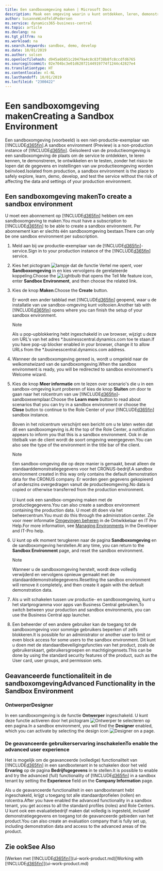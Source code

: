 ```yaml
---
title: Een sandboxomgeving maken | Microsoft Docs
description: Maak een omgeving waarin u kunt ontdekken, leren, demonstreren, ontwikkelen en testen.
author: SusanneWindfeldPedersen
ms.service: dynamics365-business-central
ms.topic: article
ms.devlang: na
ms.tgt_pltfrm: na
ms.workload: na
ms.search.keywords: sandbox, demo, develop
ms.date: 10/01/2019
ms.author: solsen
ms.openlocfilehash: d945a6b851c20479a4c8c83f38b8fc8ccdfd6765
ms.sourcegitcommit: 02e704bc3e01d62072144919774f1244c42827e4
ms.translationtype: HT
ms.contentlocale: nl-NL
ms.lasthandoff: 10/01/2019
ms.locfileid: "2300422"
---
```

# <a name="creating-a-sandbox-environment"></a><span data-ttu-id="98ab1-103">Een sandboxomgeving maken</span><span class="sxs-lookup"><span data-stu-id="98ab1-103">Creating a Sandbox Environment</span></span>
<span data-ttu-id="98ab1-104">Een sandboxomgeving (voorbeeld) is een niet-productie-exemplaar van [!INCLUDE[d365fin](includes/d365fin_md.md)].</span><span class="sxs-lookup"><span data-stu-id="98ab1-104">A sandbox environment (Preview) is a non-production instance of [!INCLUDE[d365fin](includes/d365fin_md.md)].</span></span> <span data-ttu-id="98ab1-105">Geïsoleerd van de productieomgeving is een sandboxomgeving de plaats om de service te ontdekken, te leren kennen, te demonstreren, te ontwikkelen en te testen, zonder het risico te lopen dat de gegevens en instellingen van uw productieomgeving worden beïnvloed.</span><span class="sxs-lookup"><span data-stu-id="98ab1-105">Isolated from production, a sandbox environment is the place to safely explore, learn, demo, develop, and test the service without the risk of affecting the data and settings of your production environment.</span></span>

## <a name="to-create-a-sandbox-environment"></a><span data-ttu-id="98ab1-106">Een sandboxomgeving maken</span><span class="sxs-lookup"><span data-stu-id="98ab1-106">To create a sandbox environment</span></span>
<span data-ttu-id="98ab1-107">U moet een abonnement op [!INCLUDE[d365fin](includes/d365fin_md.md)] hebben om een sandboxomgeving te maken.</span><span class="sxs-lookup"><span data-stu-id="98ab1-107">You must have a subscription to [!INCLUDE[d365fin](includes/d365fin_md.md)] to be able to create a sandbox environment.</span></span> <span data-ttu-id="98ab1-108">Per abonnement kan er slechts één sandboxomgeving bestaan.</span><span class="sxs-lookup"><span data-stu-id="98ab1-108">There can only be one sandbox environment per subscription.</span></span>

1. <span data-ttu-id="98ab1-109">Meld aan bij uw productie-exemplaar van de [!INCLUDE[d365fin](includes/d365fin_md.md)]-service.</span><span class="sxs-lookup"><span data-stu-id="98ab1-109">Sign in to your production instance of the [!INCLUDE[d365fin](includes/d365fin_md.md)] service.</span></span>

2. <span data-ttu-id="98ab1-110">Kies het pictogram ![lampje dat de functie Vertel me opent](media/ui-search/search_small.png "Vertel me wat u wilt doen"), voer **Sandboxomgeving** in en kies vervolgens de gerelateerde koppeling.</span><span class="sxs-lookup"><span data-stu-id="98ab1-110">Choose the ![Lightbulb that opens the Tell Me feature](media/ui-search/search_small.png "Tell me what you want to do") icon, enter **Sandbox Environment**, and then choose the related link.</span></span>
<!-- ![Sandbox Environment Setup](./media/across-sandbox/sandbox-environment-setup.png) -->
3. <span data-ttu-id="98ab1-111">Kies de knop **Maken**.</span><span class="sxs-lookup"><span data-stu-id="98ab1-111">Choose the **Create** button.</span></span>  

    <span data-ttu-id="98ab1-112">Er wordt een ander tabblad met [!INCLUDE[d365fin](includes/d365fin_md.md)] geopend, waar u de installatie van uw sandbox-omgeving kunt voltooien.</span><span class="sxs-lookup"><span data-stu-id="98ab1-112">Another tab with [!INCLUDE[d365fin](includes/d365fin_md.md)] opens where you can finish the setup of your sandbox environment.</span></span>

    > [!NOTE]  
    >  <span data-ttu-id="98ab1-113">Als u pop-upblokkering hebt ingeschakeld in uw browser, wijzigt u deze om URL's van het adres \*.businesscentral.dynamics.com toe te staan.</span><span class="sxs-lookup"><span data-stu-id="98ab1-113">If you have pop-up blocker enabled in your browser, change it to allow URLs from the \*.businesscentral.dynamics.com address.</span></span>

4. <span data-ttu-id="98ab1-114">Wanneer de sandboxomgeving gereed is, wordt u omgeleid naar de welkomstwizard van de sandboxomgeving.</span><span class="sxs-lookup"><span data-stu-id="98ab1-114">When the sandbox environment is ready, you will be redirected to sandbox environment's Welcome wizard.</span></span>
<!-- ![Sandbox Welcome Wizard](./media/across-sandbox/sandbox-wizard.png) -->

5. <span data-ttu-id="98ab1-115">Kies de knop **Meer informatie** om te lezen over scenario's die u in een sandbox-omgeving kunt proberen of kies de knop **Sluiten** om door te gaan naar het rolcentrum van uw [!INCLUDE[d365fin](includes/d365fin_md.md)]-sandboxexemplaar.</span><span class="sxs-lookup"><span data-stu-id="98ab1-115">Choose the **Learn more** button to read about scenarios that you can try in a sandbox environment or choose the **Close** button to continue to the Role Center of your [!INCLUDE[d365fin](includes/d365fin_md.md)] sandbox instance.</span></span>

    <span data-ttu-id="98ab1-116">Boven in het rolcentrum verschijnt een bericht om u te laten weten dat dit een sandboxomgeving is.</span><span class="sxs-lookup"><span data-stu-id="98ab1-116">At the top of the Role Center, a notification appears to inform you that this is a sandbox environment.</span></span> <span data-ttu-id="98ab1-117">Ook in de titelbalk van de client wordt de soort omgeving weergegeven.</span><span class="sxs-lookup"><span data-stu-id="98ab1-117">You can also see the type of the environment in the title bar of the client.</span></span>
    <!-- ![Sandbox RoleCenter Notification](./media/across-sandbox/sandbox-rolecenter-notification.png) -->

    > [!NOTE]
    > <span data-ttu-id="98ab1-118">Een sandbox-omgeving die op deze manier is gemaakt, bevat alleen de standaarddemonstratiegegevens voor het CRONUS-bedrijf.</span><span class="sxs-lookup"><span data-stu-id="98ab1-118">A sandbox environment created in this way only contains the default demonstration data for the CRONUS company.</span></span> <span data-ttu-id="98ab1-119">Er worden geen gegevens gekopieerd of anderszins overgedragen vanuit de productieomgeving.</span><span class="sxs-lookup"><span data-stu-id="98ab1-119">No data is copied or otherwise transferred from the production environment.</span></span><br /><br />
    > <span data-ttu-id="98ab1-120">U kunt ook een sandbox-omgeving maken met de productiegegevens.</span><span class="sxs-lookup"><span data-stu-id="98ab1-120">You can also create a sandbox environment containing the production data.</span></span> <span data-ttu-id="98ab1-121">U moet dit doen via het beheercentrum.</span><span class="sxs-lookup"><span data-stu-id="98ab1-121">You must do this through the administration center.</span></span> <span data-ttu-id="98ab1-122">Zie voor meer informatie [Omgevingen beheren](/dynamics365/business-central/dev-itpro/administration/tenant-admin-center-environments) in de Ontwikkelaar en IT Pro Help.</span><span class="sxs-lookup"><span data-stu-id="98ab1-122">For more information, see [Managing Environments](/dynamics365/business-central/dev-itpro/administration/tenant-admin-center-environments) in the Developer and IT-Pro help.</span></span>

6. <span data-ttu-id="98ab1-123">U kunt op elk moment terugkeren naar de pagina **Sandboxomgeving** en de sandboxomgeving herstellen.</span><span class="sxs-lookup"><span data-stu-id="98ab1-123">At any time, you can return to the **Sandbox Environment** page, and reset the sandbox environment.</span></span>
    > [!NOTE]  
    >  <span data-ttu-id="98ab1-124">Wanneer u de sandboxomgeving herstelt, wordt deze volledig verwijderd en vervolgens opnieuw gemaakt met de standaarddemonstratiegegevens.</span><span class="sxs-lookup"><span data-stu-id="98ab1-124">Resetting the sandbox environment will remove it completely, and then create it again with the default demonstration data.</span></span>  

7. <span data-ttu-id="98ab1-125">Als u wilt schakelen tussen uw productie- en sandboxomgeving, kunt u het startprogramma voor apps van Business Central gebruiken.</span><span class="sxs-lookup"><span data-stu-id="98ab1-125">To switch between your production and sandbox environments, you can use the Business Central app launcher.</span></span>
<!-- ![Sandbox Dynamics365 Menu](./media/across-sandbox/sandbox-dynamics365-menu.png) -->

8. <span data-ttu-id="98ab1-126">Een beheerder of een andere gebruiker kan de toegang tot de sandboxomgeving voor sommige gebruikers beperken of zelfs blokkeren.</span><span class="sxs-lookup"><span data-stu-id="98ab1-126">It is possible for an administrator or another user to limit or even block access for some users to the sandbox environment.</span></span> <span data-ttu-id="98ab1-127">Dit kunt u doen met de standaardbeveiligingsfuncties van het product, zoals de gebruikerskaart, gebruikersgroepen en machtigingensets.</span><span class="sxs-lookup"><span data-stu-id="98ab1-127">This can be done by using the standard security features of the product, such as the User card, user groups, and permission sets.</span></span>

<!-- ![Sandbox Permission Sets](./media/across-sandbox/sandbox-permission-sets.png) -->

## <a name="advanced-functionality-in-the-sandbox-environment"></a><span data-ttu-id="98ab1-128">Geavanceerde functionaliteit in de sandboxomgeving</span><span class="sxs-lookup"><span data-stu-id="98ab1-128">Advanced Functionality in the Sandbox Environment</span></span>
### <a name="designer"></a><span data-ttu-id="98ab1-129">Ontwerper</span><span class="sxs-lookup"><span data-stu-id="98ab1-129">Designer</span></span>
<span data-ttu-id="98ab1-130">In een sandboxomgeving is de functie **Ontwerper** ingeschakeld. U kunt deze functie activeren door het pictogram ![Ontwerper](./media/across-sandbox/sandbox-inclient-design-icon.png) te selecteren op een pagina.</span><span class="sxs-lookup"><span data-stu-id="98ab1-130">In a sandbox environment, you will find the **Designer** enabled, which you can activate by selecting the design icon ![Designer](./media/across-sandbox/sandbox-inclient-design-icon.png) on a page.</span></span>

<!-- ![In-client Designer](./media/across-sandbox/sandbox-inclient-designer.png) -->

### <a name="to-enable-the-advanced-user-experience"></a><span data-ttu-id="98ab1-131">De geavanceerde gebruikerservaring inschakelen</span><span class="sxs-lookup"><span data-stu-id="98ab1-131">To enable the advanced user experience</span></span>
<span data-ttu-id="98ab1-132">Het is mogelijk om de geavanceerde (volledige) functionaliteit van [!INCLUDE[d365fin](includes/d365fin_md.md)] in een sandboxtenant in te schakelen door het veld **Ervaring** op de pagina **Bedrijfsgegevens** in te stellen.</span><span class="sxs-lookup"><span data-stu-id="98ab1-132">It is possible to enable and try the advanced (full) functionality of [!INCLUDE[d365fin](includes/d365fin_md.md)] in a sandbox tenant by setting the **Experience** field on the **Company Information** page.</span></span>

<!-- ![Sandbox Environment Advanced](./media/across-sandbox/sandbox-advanced.png) -->

<!-- ![Sandbox Production](./media/across-sandbox/sandbox-production.png) -->

<span data-ttu-id="98ab1-133">Als u de geavanceerde functionaliteit in een sandboxtenant hebt ingeschakeld, krijgt u toegang tot alle standaardprofielen (rollen) en rolcentra.</span><span class="sxs-lookup"><span data-stu-id="98ab1-133">After you have enabled the advanced functionality in a sandbox tenant, you get access to all the standard profiles (roles) and Role Centers.</span></span> <span data-ttu-id="98ab1-134">U kunt ook een evaluatiebedrijf maken dat volledig is ingesteld, inclusief demonstratiegegevens en toegang tot de geavanceerde gebieden van het product.</span><span class="sxs-lookup"><span data-stu-id="98ab1-134">You can also create an evaluation company that is fully set up, including demonstration data and access to the advanced areas of the product.</span></span>

<!-- ![Sandbox New Company](./media/across-sandbox/sandbox-newcompany.png) -->


## <a name="see-also"></a><span data-ttu-id="98ab1-135">Zie ook</span><span class="sxs-lookup"><span data-stu-id="98ab1-135">See Also</span></span>
<span data-ttu-id="98ab1-136">[Werken met [!INCLUDE[d365fin](includes/d365fin_md.md)]](ui-work-product.md)</span><span class="sxs-lookup"><span data-stu-id="98ab1-136">[Working with [!INCLUDE[d365fin](includes/d365fin_md.md)]](ui-work-product.md)</span></span>  
